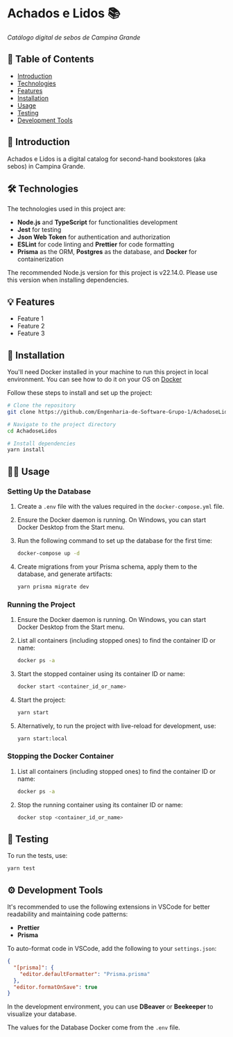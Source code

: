# Achados e Lidos 📚

_Catálogo digital de sebos de Campina Grande_

## 📌 Table of Contents

- [Introduction](#introduction)
- [Technologies](#technologies)
- [Features](#features)
- [Installation](#installation)
- [Usage](#usage)
- [Testing](#testing)
- [Development Tools](#development-tools)

## 📝 Introduction

Achados e Lidos is a digital catalog for second-hand bookstores (aka sebos) in Campina Grande.

## 🛠️ Technologies

The technologies used in this project are:

- **Node.js** and **TypeScript** for functionalities development
- **Jest** for testing
- **Json Web Token** for authentication and authorization
- **ESLint** for code linting and **Prettier** for code formatting
- **Prisma** as the ORM, **Postgres** as the database, and **Docker** for containerization

The recommended Node.js version for this project is v22.14.0. Please use this version when installing dependencies.

## 💡 Features

- Feature 1
- Feature 2
- Feature 3

## 📂 Installation

You'll need Docker installed in your machine to run this project in local environment. You can see how to do it on your OS on [Docker](https://www.docker.com/)

Follow these steps to install and set up the project:

```bash
# Clone the repository
git clone https://github.com/Engenharia-de-Software-Grupo-1/AchadoseLidos-Back.git

# Navigate to the project directory
cd AchadoseLidos

# Install dependencies
yarn install
```

## 👩‍💻 Usage

### Setting Up the Database

1. Create a `.env` file with the values required in the `docker-compose.yml` file.
2. Ensure the Docker daemon is running. On Windows, you can start Docker Desktop from the Start menu.
3. Run the following command to set up the database for the first time:

   ```bash
   docker-compose up -d
   ```

4. Create migrations from your Prisma schema, apply them to the database, and generate artifacts:

   ```bash
   yarn prisma migrate dev
   ```

### Running the Project

1. Ensure the Docker daemon is running. On Windows, you can start Docker Desktop from the Start menu.

2. List all containers (including stopped ones) to find the container ID or name:

   ```bash
   docker ps -a
   ```

3. Start the stopped container using its container ID or name:

   ```bash
   docker start <container_id_or_name>
   ```

4. Start the project:

   ```bash
   yarn start
   ```

5. Alternatively, to run the project with live-reload for development, use:

   ```bash
   yarn start:local
   ```

### Stopping the Docker Container

1. List all containers (including stopped ones) to find the container ID or name:

   ```bash
   docker ps -a
   ```

2. Stop the running container using its container ID or name:

   ```bash
   docker stop <container_id_or_name>
   ```

## 🔬 Testing

To run the tests, use:

```bash
yarn test
```

## ⚙️ Development Tools

It's recommended to use the following extensions in VSCode for better readability and maintaining code patterns:

- **Prettier**
- **Prisma**

To auto-format code in VSCode, add the following to your `settings.json`:

```json
{
  "[prisma]": {
    "editor.defaultFormatter": "Prisma.prisma"
  },
  "editor.formatOnSave": true
}
```

In the development environment, you can use **DBeaver** or **Beekeeper** to visualize your database.

The values for the Database Docker come from the `.env` file.
